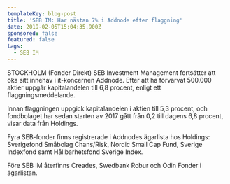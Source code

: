 ```yaml
---
templateKey: blog-post
title: 'SEB IM: Har nästan 7% i Addnode efter flaggning'
date: 2019-02-05T15:04:35.900Z
sponsored: false
featured: false
tags:
  - SEB IM
---
```

STOCKHOLM (Fonder Direkt) SEB Investment Management fortsätter att öka sitt innehav i it-koncernen Addnode. Efter att ha förvärvat 500.000 aktier uppgår kapitalandelen till 6,8 procent, enligt ett flaggningsmeddelande.

Innan flaggningen uppgick kapitalandelen i aktien till 5,3 procent, och fondbolaget har sedan starten av 2017 gått från 0,2 till dagens 6,8 procent, visar data från Holdings.

Fyra SEB-fonder finns registrerade i Addnodes ägarlista hos Holdings: Sverigefond Småbolag Chans/Risk, Nordic Small Cap Fund, Sverige Indexfond samt Hållbarhetsfond Sverige Index.

Före SEB IM återfinns Creades, Swedbank Robur och Odin Fonder i ägarlistan.
